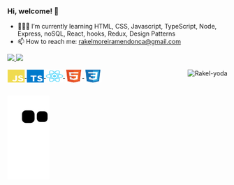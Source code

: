 ### Hi, welcome! 👋


- 👩🏻‍💻 I’m currently learning HTML, CSS, Javascript, TypeScript, Node, Express, noSQL, React, hooks, Redux, Design Patterns
- 📫 How to reach me: rakelmoreiramendonca@gmail.com

 
 <div>
  <a href="https://github.com/rakelmm/rakelmm.git"> 
  <img height="170em" src="https://github-readme-stats.vercel.app/api?username=rakelmm&show_icons=true&theme=dracula"/>
  <img height="170em" src="https://github-readme-stats.vercel.app/api/top-langs/?username=rakelmm&layout=compact&langs_count=30&theme=dracula"/>
</div>
<div style="display: inline_block"><br>
  <img align="center" alt="Rakel-Js" height="30" width="40" src="https://raw.githubusercontent.com/devicons/devicon/master/icons/javascript/javascript-plain.svg">
  <img align="center" alt="Rakel-Ts" height="30" width="40" src="https://raw.githubusercontent.com/devicons/devicon/master/icons/typescript/typescript-plain.svg">
  <img align="center" alt="Rakel-React" height="30" width="40" src="https://raw.githubusercontent.com/devicons/devicon/master/icons/react/react-original.svg">
  <img align="center" alt="Rakel-HTML" height="30" width="40" src="https://raw.githubusercontent.com/devicons/devicon/master/icons/html5/html5-original.svg">
  <img align="center" alt="Rakel-CSS" height="30" width="40" src="https://raw.githubusercontent.com/devicons/devicon/master/icons/css3/css3-original.svg">
  
 
  <img align="right" alt="Rakel-yoda" src="https://cdn.discordapp.com/attachments/795358919417397249/825430589581688872/hi.gif">
</div>
  
  ##
 

 
  ![Snake animation](https://github.com/rafaballerini/rafaballerini/blob/output/github-contribution-grid-snake.svg)
 
</div>


